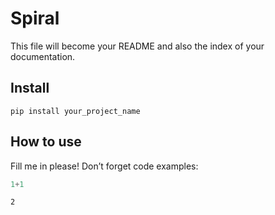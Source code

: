 Spiral
================

<!-- WARNING: THIS FILE WAS AUTOGENERATED! DO NOT EDIT! -->

This file will become your README and also the index of your
documentation.

## Install

`pip install your_project_name`

## How to use

Fill me in please! Don’t forget code examples:

``` python
1+1
```

    2
